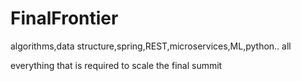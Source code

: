 # FinalFrontier
algorithms,data structure,spring,REST,microservices,ML,python.. all

everything that is required to scale the final summit
